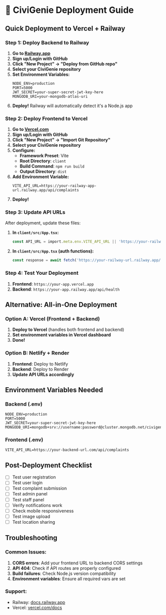 # 🚀 CiviGenie Deployment Guide

## Quick Deployment to Vercel + Railway

### Step 1: Deploy Backend to Railway

1. **Go to [Railway.app](https://railway.app)**
2. **Sign up/Login with GitHub**
3. **Click "New Project" → "Deploy from GitHub repo"**
4. **Select your CiviGenie repository**
5. **Set Environment Variables:**
   ```
   NODE_ENV=production
   PORT=5000
   JWT_SECRET=your-super-secret-jwt-key-here
   MONGODB_URI=your-mongodb-atlas-uri
   ```
6. **Deploy!** Railway will automatically detect it's a Node.js app

### Step 2: Deploy Frontend to Vercel

1. **Go to [Vercel.com](https://vercel.com)**
2. **Sign up/Login with GitHub**
3. **Click "New Project" → "Import Git Repository"**
4. **Select your CiviGenie repository**
5. **Configure:**
   - **Framework Preset**: Vite
   - **Root Directory**: `client`
   - **Build Command**: `npm run build`
   - **Output Directory**: `dist`
6. **Add Environment Variable:**
   ```
   VITE_API_URL=https://your-railway-app-url.railway.app/api/complaints
   ```
7. **Deploy!**

### Step 3: Update API URLs

After deployment, update these files:

1. **In `client/src/App.tsx`:**
   ```typescript
   const API_URL = import.meta.env.VITE_API_URL || 'https://your-railway-url.railway.app/api/complaints';
   ```

2. **In `client/src/App.tsx` (auth functions):**
   ```typescript
   const response = await fetch('https://your-railway-url.railway.app/api/auth/login', {
   ```

### Step 4: Test Your Deployment

1. **Frontend**: `https://your-app.vercel.app`
2. **Backend**: `https://your-app.railway.app/api/health`

## Alternative: All-in-One Deployment

### Option A: Vercel (Frontend + Backend)

1. **Deploy to Vercel** (handles both frontend and backend)
2. **Set environment variables in Vercel dashboard**
3. **Done!**

### Option B: Netlify + Render

1. **Frontend**: Deploy to Netlify
2. **Backend**: Deploy to Render
3. **Update API URLs accordingly**

## Environment Variables Needed

### Backend (.env)
```
NODE_ENV=production
PORT=5000
JWT_SECRET=your-super-secret-jwt-key-here
MONGODB_URI=mongodb+srv://username:password@cluster.mongodb.net/civigenie
```

### Frontend (.env)
```
VITE_API_URL=https://your-backend-url.com/api/complaints
```

## Post-Deployment Checklist

- [ ] Test user registration
- [ ] Test user login
- [ ] Test complaint submission
- [ ] Test admin panel
- [ ] Test staff panel
- [ ] Verify notifications work
- [ ] Check mobile responsiveness
- [ ] Test image upload
- [ ] Test location sharing

## Troubleshooting

### Common Issues:
1. **CORS errors**: Add your frontend URL to backend CORS settings
2. **API 404**: Check if API routes are properly configured
3. **Build failures**: Check Node.js version compatibility
4. **Environment variables**: Ensure all required vars are set

### Support:
- Railway: [docs.railway.app](https://docs.railway.app)
- Vercel: [vercel.com/docs](https://vercel.com/docs)
